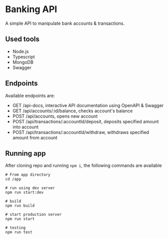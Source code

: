 # Banking API

A simple API to manipulate bank accounts & transactions.

## Used tools

- Node.js
- Typescript
- MongoDB
- Swagger

## Endpoints

Available endpoints are:

- GET   /api-docs, interactive API documentation using OpenAPI & Swagger
- GET   /api/accounts/:id/balance, checks account's balance
- POST  /api/accounts, opens new account
- POST  /api/transactions/:accountId/deposit, deposits specified amount into account
- POST  /api/transactions/:accountId/withdraw, withdraws specified amount from account

## Running app

After cloning repo and running `npm i`, the following commands are available

```
# From app directory
cd /app

# run using dev server
npm run start:dev

# build
npm run build

# start production server
npm run start

# testing
npm run test
```